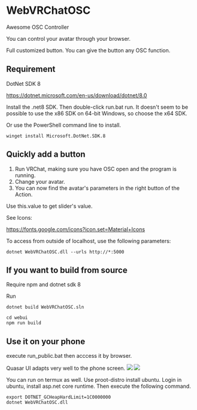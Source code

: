 # WebVRChatOSC

Awesome OSC Controller

You can control your avatar through your browser.

Full customized button. You can give the button any OSC function.

## Requirement
DotNet SDK 8

https://dotnet.microsoft.com/en-us/download/dotnet/8.0

Install the .net8 SDK. Then double-click run.bat run. It doesn't seem to be possible to use the x86 SDK on 64-bit Windows, so choose the x64 SDK.


Or use the PowerShell command line to install.

```
winget install Microsoft.DotNet.SDK.8
```

## Quickly add a button
1. Run VRChat, making sure you have OSC open and the program is running.
1. Change your avatar.
1. You can now find the avatar's parameters in the right button of the Action.

Use this.value to get slider's value.

See Icons:

https://fonts.google.com/icons?icon.set=Material+Icons

To access from outside of localhost, use the following parameters:

```
dotnet WebVRChatOSC.dll --urls http://*:5000
```

## If you want to build from source
Require npm and dotnet sdk 8

Run

```
dotnet build WebVRChatOSC.sln
```

```
cd webui
npm run build
```

## Use it on your phone
execute run_public.bat then acccess it by browser.

Quasar UI adapts very well to the phone screen.
![](https://github.com/sselecirPyM/WebVRChatOSC/assets/63526047/7bd69264-1cbf-4bd8-a858-760930b2777d)
![](https://github.com/sselecirPyM/WebVRChatOSC/assets/63526047/94c88255-6608-4f21-9a19-a9bd15e88fe9)

You can run on termux as well. Use proot-distro install ubuntu. Login in ubuntu, install asp.net core runtime. Then execute the following command.

```
export DOTNET_GCHeapHardLimit=1C0000000
dotnet WebVRChatOSC.dll
```
